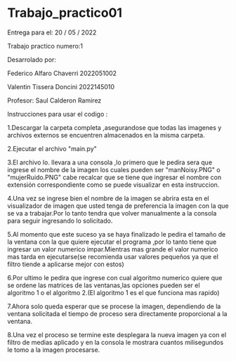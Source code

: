 # Trabajo_practico01
Entrega para el: 20 / 05 / 2022

Trabajo practico numero:1

Desarrolado por:

Federico Alfaro Chaverri 2022051002

Valentin Tissera Doncini 2022145010
                
Profesor: Saul Calderon Ramirez 

Instrucciones para usar el codigo :

1.Descargar la carpeta completa ,asegurandose que todas las imagenes y archivos externos se encuentren almacenados en la misma carpeta.

2.Ejecutar el archivo "main.py"

3.El archivo lo. llevara a una consola ,lo primero que le pedira sera que ingrese el nombre de la imagen los cuales pueden ser "manNoisy.PNG" o "mujerRuido.PNG" cabe recalcar que se tiene que ingresar el nombre con extensión correspondiente como se puede visualizar en esta instruccion.

4.Una vez se ingrese bien el nombre de la imagen se abrira esta en el visualizador de imagen que usted tenga de preferencia la imagen con la que se va a trabajar.Por lo tanto tendra que volver manualmente a la consola para seguir ingresando lo solicitado.

5.Al momento que este suceso ya se haya finalizado le pedira el tamaño de la ventana con la que quiere ejecutar el programa ,por lo tanto tiene que ingresar un valor numerico impar.Mientras mas grande el valor numerico mas tarda en ejecutarse(se recomienda usar valores pequeños ya que el filtro tiende a aplicarse mejor con estos)

6.Por ultimo le pedira que ingrese con cual algoritmo numerico quiere que se ordene las matrices de las ventanas,las opciones pueden ser el algoritmo 1 o el algoritmo 2.(El algoritmo 1 es el que funciona mas rapido)

7.Ahora solo queda esperar que se procese la imagen, dependiendo de la ventana solicitada el tiempo de proceso sera directamente proporcional a la ventana.

8.Una vez el proceso se termine este desplegara la nueva imagen ya con el filtro de medias aplicado y en la consola le mostrara cuantos milisegundos le tomo a la imagen procesarse.
